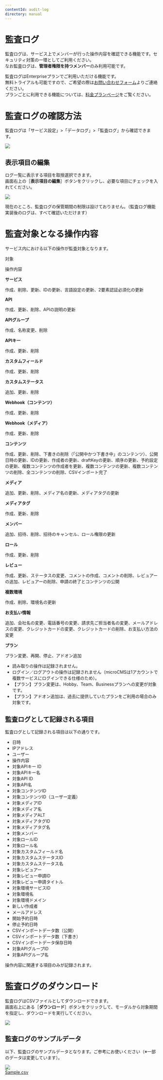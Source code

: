 ```yaml
---
contentId: audit-log
directory: manual
---
```


# 監査ログ

監査ログは、サービス上でメンバーが行った操作内容を確認できる機能です。セキュリティ対策の一環としてご利用ください。  
なお監査ログは、**管理者権限を持つメンバー**のみ利用可能です。

監査ログはEnterpriseプランでご利用いただける機能です。  
無料トライアルも可能ですので、ご希望の際は[お問い合わせフォーム](https://microcms.io/contact)よりご連絡ください。  
プランごとに利用できる機能については、[料金プランページ](https://microcms.io/pricing)をご覧ください。

監査ログの確認方法
=========

監査ログは「サービス設定」>「データログ」>「監査ログ」から確認できます。  
  
![](https://images.microcms-assets.io/assets/d6af1616730544a596d299c20834f460/3f5ba3ca1cdf4f2586bb9ca595c22712/CleanShot%202023-08-15%20at%2009.46.55%402x.png)  

表示項目の編集
-------

ログ一覧に表示する項目を取捨選択できます。  
画面右上の［**表示項目の編集**］ボタンをクリックし、必要な項目にチェックを入れてください。  
  
![](https://images.microcms-assets.io/assets/d6af1616730544a596d299c20834f460/af59a99dcca048a6bea95b4edd1f8ac2/CleanShot%202025-08-19%20at%2015.01.35.png)

現在のところ、監査ログの保管期間の制限は設けておりません。（監査ログ機能実装後のログは、すべて確認いただけます）

監査対象となる操作内容
===========

サービス内における以下の操作が監査対象となります。

対象

操作内容

**サービス**

作成、削除、更新、IDの更新、言語設定の更新、2要素認証必須化の更新

**API**

作成、更新、削除、APIの説明の更新

**APIグループ**

作成、名称変更、削除

**APIキー**

作成、更新、削除

**カスタムフィールド**

作成、更新、削除

**カスタムステータス**

追加、更新、削除

**Webhook（コンテンツ）**

作成、更新、削除

**Webhook（メディア）**

作成、更新、削除

**コンテンツ**

作成、更新、削除、下書きの削除（「公開中かつ下書き中」のコンテンツ）、公開日時の更新、IDの更新、作成者の更新、draftKeyの更新、順序の更新、予約設定の更新、複数コンテンツの作成者を更新、複数コンテンツの更新、複数コンテンツの削除、全コンテンツの削除、CSVインポート完了

**メディア**

追加、更新、削除、メディア名の更新、メディアタグの更新

**メディアタグ**

作成、更新、削除

**メンバー**

追加、招待、削除、招待のキャンセル、ロール権限の更新

**ロール**

作成、更新、削除

**レビュー**

作成、更新、ステータスの変更、コメントの作成、コメントの削除、レビュアーの追加、レビュアーの削除、申請の終了とコンテンツの公開

**複数環境**

作成、削除、環境名の更新

**お支払い情報**

追加、会社名の変更、電話番号の変更、請求先ご担当者名の変更、メールアドレスの変更、クレジットカードの変更、クレジットカードの削除、お支払い方法の変更

**プラン**

プラン変更、再開、停止、アドオン追加

*   読み取りの操作は記録されません。
*   ログイン／ログアウトの操作は記録されません（microCMSは1アカウントで複数サービスにログインできる仕様のため）。
*   【プラン】プラン変更は、Hobby、Team、Businessプランへの変更が対象です。
*   【プラン】アドオン追加は、過去に提供していたプランをご利用の場合のみ対象です。

監査ログとして記録される項目
--------------

監査ログとして記録される項目は以下の通りです。

*   日時
*   IPアドレス
*   ユーザー
*   操作内容
*   対象APIキー ID
*   対象APIキー名
*   対象API ID
*   対象API名
*   対象コンテンツID
*   対象コンテンツID（ユーザー定義）
*   対象メディアID
*   対象メディア名
*   対象メディアALT
*   対象メディアタグID
*   対象メディアタグ名
*   対象メンバー
*   対象ロールID
*   対象ロール名
*   対象カスタムフィールド名
*   対象カスタムステータスID
*   対象カスタムステータス名
*   対象レビュアー
*   対象レビュー申請ID
*   対象レビュー申請タイトル
*   対象環境サービスID
*   対象環境名
*   対象環境ドメイン
*   新しい作成者
*   メールアドレス
*   開始予約日時
*   停止予約日時
*   CSVインポートデータ数（公開）
*   CSVインポートデータ数（下書き）
*   CSVインポートデータ保存日時
*   対象APIグループID
*   対象APIグループ名

操作内容に関連する項目のみが記録されます。

監査ログのダウンロード
===========

監査ログはCSVファイルとしてダウンロードできます。  
画面右上にある［**ダウンロード**］ボタンをクリックして、モーダルから対象期間を指定し、ダウンロードを実行してください。  
  
![](https://images.microcms-assets.io/assets/d6af1616730544a596d299c20834f460/289ac35a365f476f8d81752cb01d326a/CleanShot%202023-08-15%20at%2009.54.08%402x.png)

監査ログのサンプルデータ
------------

以下、監査ログのサンプルデータとなります。ご参考にお使いください（※一部のデータは変更しています）。  
  
[![](https://images.microcms-assets.io/assets/d6af1616730544a596d299c20834f460/e3881561ce174b1d905f676ebcedea73/CleanShot%202023-08-15%20at%2010.06.04%402x.png?w=2334&h=876)](https://files.microcms-assets.io/assets/d6af1616730544a596d299c20834f460/6375be4175cc40ef8dd7014424cd2fb9/Sample.csv)  
[Sample.csv](https://files.microcms-assets.io/assets/d6af1616730544a596d299c20834f460/3555212f73eb43e2b7264487193bdbd6/Sample.csv)